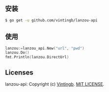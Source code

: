 ## 安装

```sh
$ go get -u github.com/vintingb/lanzou-api
```

## 使用

``` go
lanzou:=lanzou_api.New("url", "pwd")
lanzou.Do()
fmt.Println(lanzou.DirectUrl)
```

## Licenses
lanzou-api: Copyright (c) [Vintingb](https://github.com/vintingb/). [MIT LICENSE](https://github.com/vintingb/lanzou-api/blob/main/LICENSE).
